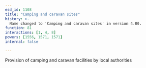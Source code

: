 ```yaml
---
esd_id: 1108
title: "Camping and caravan sites"
history: >-
  Name changed to 'Camping and caravan sites' in version 4.00.
function: 81
interactions: [1, 4, 8]
powers: [1556, 1571, 1571]
internal: false

---
```


Provision of camping and caravan facilities by local authorities

